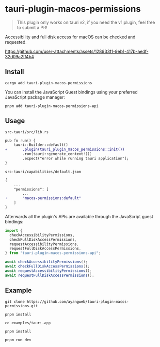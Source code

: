# tauri-plugin-macos-permissions

> This plugin only works on tauri v2, if you need the v1 plugin, feel free to submit a PR!

Accessibility and full disk access for macOS can be checked and requested.

https://github.com/user-attachments/assets/128933f1-9eb1-417b-aedf-32d09a2ff4b4

## Install

```shell
cargo add tauri-plugin-macos-permissions
```

You can install the JavaScript Guest bindings using your preferred JavaScript package manager:

```shell
pnpm add tauri-plugin-macos-permissions-api
```

## Usage

`src-tauri/src/lib.rs`

```diff
pub fn run() {
    tauri::Builder::default()
+       .plugin(tauri_plugin_macos_permissions::init())
        .run(tauri::generate_context!())
        .expect("error while running tauri application");
}
```

`src-tauri/capabilities/default.json`

```diff
{
    ...
    "permissions": [
        ...
+       "macos-permissions:default"
    ]
}
```

Afterwards all the plugin's APIs are available through the JavaScript guest bindings:

```ts
import {
  checkAccessibilityPermissions,
  checkFullDiskAccessPermissions,
  requestAccessibilityPermissions,
  requestFullDiskAccessPermissions,
} from "tauri-plugin-macos-permissions-api";

await checkAccessibilityPermissions();
await checkFullDiskAccessPermissions();
await requestAccessibilityPermissions();
await requestFullDiskAccessPermissions();
```

## Example

```shell
git clone https://github.com/ayangweb/tauri-plugin-macos-permissions.git
```

```shell
pnpm install

cd examples/tauri-app

pnpm install

pnpm run dev
```
